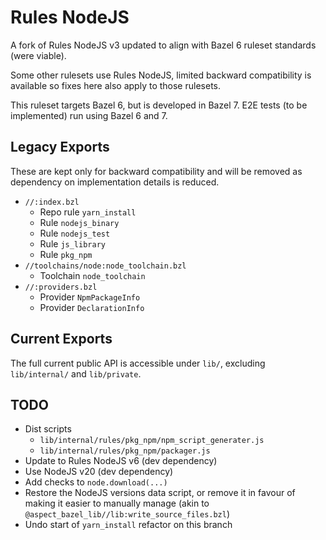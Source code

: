 # Rules NodeJS

A fork of Rules NodeJS v3 updated to align with Bazel 6 ruleset standards (were viable).

Some other rulesets use Rules NodeJS, limited backward compatibility is available so fixes here also apply to those rulesets.

This ruleset targets Bazel 6, but is developed in Bazel 7. E2E tests (to be implemented) run using Bazel 6 and 7.

## Legacy Exports

These are kept only for backward compatibility and will be removed as dependency on implementation details is reduced.

- `//:index.bzl`
  - Repo rule `yarn_install`
  - Rule `nodejs_binary`
  - Rule `nodejs_test`
  - Rule `js_library`
  - Rule `pkg_npm`
- `//toolchains/node:node_toolchain.bzl`
  - Toolchain `node_toolchain`
- `//:providers.bzl`
  - Provider `NpmPackageInfo`
  - Provider `DeclarationInfo`

## Current Exports

The full current public API is accessible under `lib/`, excluding `lib/internal/` and `lib/private`.

## TODO

- Dist scripts
  - `lib/internal/rules/pkg_npm/npm_script_generater.js`
  - `lib/internal/rules/pkg_npm/packager.js`
- Update to Rules NodeJS v6 (dev dependency)
- Use NodeJS v20 (dev dependency)
- Add checks to `node.download(...)`
- Restore the NodeJS versions data script, or remove it in favour of making it easier to manually manage (akin to `@aspect_bazel_lib//lib:write_source_files.bzl`)
- Undo start of `yarn_install` refactor on this branch
